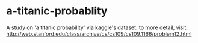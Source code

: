 # a-titanic-probablity
A study on 'a titanic probability' via kaggle's dataset.
to more detail, visit: http://web.stanford.edu/class/archive/cs/cs109/cs109.1166/problem12.html
